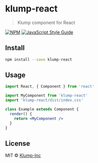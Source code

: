 # klump-react

> Klump component for React

[![NPM](https://img.shields.io/npm/v/klump-react.svg)](https://www.npmjs.com/package/klump-react) [![JavaScript Style Guide](https://img.shields.io/badge/code_style-standard-brightgreen.svg)](https://standardjs.com)

## Install

```bash
npm install --save klump-react
```

## Usage

```jsx
import React, { Component } from 'react'

import MyComponent from 'klump-react'
import 'klump-react/dist/index.css'

class Example extends Component {
  render() {
    return <MyComponent />
  }
}
```

## License

MIT © [Klump-Inc](https://github.com/Klump-Inc)
